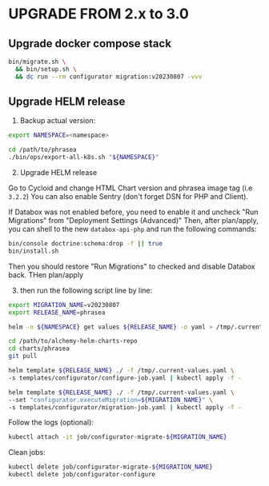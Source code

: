 # UPGRADE FROM 2.x to 3.0

## Upgrade docker compose stack

```bash
bin/migrate.sh \
  && bin/setup.sh \
  && dc run --rm configurator migration:v20230807 -vvv
```

## Upgrade HELM release


1. Backup actual version:

```bash
export NAMESPACE=<namespace>
```

```bash
cd /path/to/phrasea
./bin/ops/export-all-k8s.sh "${NAMESPACE}"
```

2. Upgrade HELM release

Go to Cycloid and change HTML Chart version and phrasea image tag (i.e `3.2.2`)
You can also enable Sentry (don't forget DSN for PHP and Client).

If Databox was not enabled before, you need to enable it and uncheck "Run Migrations" from "Deployment Settings (Advanced)"
Then, after plan/apply, you can shell to the new `databox-api-php` and run the following commands:
```bash
bin/console doctrine:schema:drop -f || true
bin/install.sh
```
Then you should restore "Run Migrations" to checked and disable Databox back.
THen plan/apply

3. then run the following script line by line:

```bash
export MIGRATION_NAME=v20230807
export RELEASE_NAME=phrasea
```

```bash
helm -n ${NAMESPACE} get values ${RELEASE_NAME} -o yaml > /tmp/.current-values.yaml
```

```bash
cd /path/to/alchemy-helm-charts-repo
cd charts/phrasea
git pull
```

```bash
helm template ${RELEASE_NAME} ./ -f /tmp/.current-values.yaml \
-s templates/configurator/configure-job.yaml | kubectl apply -f -
```

```bash
helm template ${RELEASE_NAME} ./ -f /tmp/.current-values.yaml \
--set "configurator.executeMigration=${MIGRATION_NAME}" \
-s templates/configurator/migration-job.yaml | kubectl apply -f -
```

Follow the logs (optional):
```bash
kubectl attach -it job/configurator-migrate-${MIGRATION_NAME}
```

Clean jobs:
```bash
kubectl delete job/configurator-migrate-${MIGRATION_NAME}
kubectl delete job/configurator-configure
```
